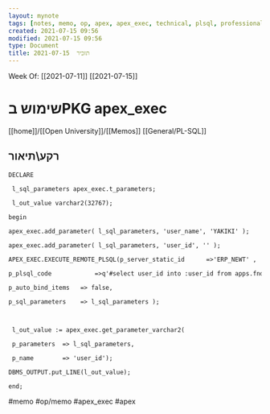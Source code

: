 ```yaml
---
layout: mynote
tags: [notes, memo, op, apex, apex_exec, technical, plsql, professional ] 
created: 2021-07-15 09:56
modified: 2021-07-15 09:56
type: Document
title: תזכיר  2021-07-15
---
```

Week Of: [[2021-07-11]]
[[2021-07-15]]

#   שימוש בPKG apex_exec  
[[home]]/[[Open University]]/[[Memos]]
[[General/PL-SQL]]
## רקע\תיאור
```plsql
DECLARE 

 l_sql_parameters apex_exec.t_parameters;

 l_out_value varchar2(32767);

begin

apex_exec.add_parameter( l_sql_parameters, 'user_name', 'YAKIKI' );

apex_exec.add_parameter( l_sql_parameters, 'user_id', '' );

APEX_EXEC.EXECUTE_REMOTE_PLSQL(p_server_static_id      =>'ERP_NEWT' ,

p_plsql_code            =>q'#select user_id into :user_id from apps.fnd_user where user_name=:user_name#',

p_auto_bind_items   => false,

p_sql_parameters    => l_sql_parameters );

  

 l_out_value := apex_exec.get_parameter_varchar2(

 p_parameters  => l_sql_parameters,

 p_name        => 'user_id');

DBMS_OUTPUT.put_LINE(l_out_value);

end;
```
 

#memo 
#op/memo
#apex_exec 
#apex 